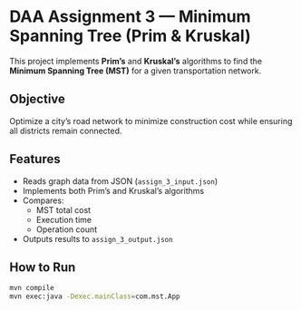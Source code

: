 # DAA Assignment 3 — Minimum Spanning Tree (Prim & Kruskal)

This project implements **Prim’s** and **Kruskal’s** algorithms to find the **Minimum Spanning Tree (MST)** for a given transportation network.

## Objective
Optimize a city’s road network to minimize construction cost while ensuring all districts remain connected.

## Features
- Reads graph data from JSON (`assign_3_input.json`)
- Implements both Prim’s and Kruskal’s algorithms
- Compares:
    - MST total cost
    - Execution time
    - Operation count
- Outputs results to `assign_3_output.json`

## How to Run
```bash
mvn compile
mvn exec:java -Dexec.mainClass=com.mst.App
